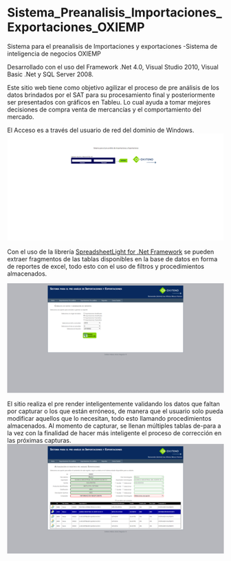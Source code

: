 # Sistema_Preanalisis_Importaciones_Exportaciones_OXIEMP

Sistema para el preanalisis de Importaciones y exportaciones -Sistema de inteligencia de negocios OXIEMP

Desarrollado con el uso del Framework .Net 4.0, Visual Studio 2010, Visual Basic .Net y SQL Server 2008.

Este sitio web tiene como objetivo agilizar el proceso de pre análisis de los datos brindados por el SAT para su procesamiento final y posteriormente ser presentados con gráficos en Tableu. Lo cual ayuda a tomar mejores decisiones de compra venta de mercancías y el comportamiento del mercado.

El Acceso es a través del usuario de red del dominio de Windows.
![Login por medio de usuarios del dominio de Windows](/OXIEMP_captures/OXIEMP-Account-Login-aspx.png "Login por medio de Usuarios del dominio de red de Windows")

Con el uso de la librería [SpreadsheetLight for .Net Framework](http://spreadsheetlight.com/) se pueden extraer fragmentos de las tablas disponibles en la base de datos en forma de reportes de excel, todo esto con el uso de filtros y procedimientos almacenados.

![Extraccion de fragmentos de tablas en forma de reportes de excel](/OXIEMP_captures/OXIEMP-Reportes-aspx.png "Página de reportes")

El sitio realiza el pre render inteligentemente validando los datos que faltan por capturar o los que están erróneos, de manera que el usuario solo pueda modificar aquellos que lo necesitan, todo esto llamando procedimientos almacenados. Al momento de capturar, se llenan múltiples tablas de-para a la vez con la finalidad de hacer más inteligente el proceso de corrección en las próximas capturas.
![Pre análisis de Exportaciones](/OXIEMP_captures/OXIEMP-preanalisis_exp-aspx-2.png "Preanálisis exportaciones")
      
